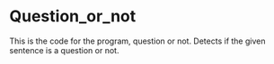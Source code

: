 # Question_or_not
This is the code for the program, question or not. Detects if the given sentence is a question or not.
